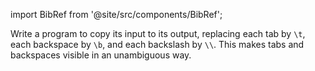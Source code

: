 import BibRef from '@site/src/components/BibRef';

Write a program to copy its input to its output, replacing each
tab by `\t`, each backspace by `\b`, and each backslash by `\\`. This makes tabs
and backspaces visible in an unambiguous way. <BibRef id='KR1988' pages='p. 20'></BibRef>